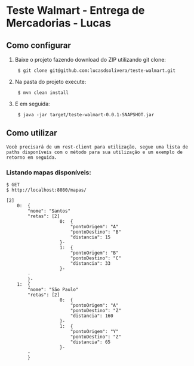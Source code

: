 # Teste Walmart - Entrega de Mercadorias - Lucas


## Como configurar

1. Baixe o projeto fazendo download do ZIP utilizando git clone:

        $ git clone git@github.com:lucasdsolivera/teste-walmart.git
        
2. Na pasta do projeto execute:
		 
		$ mvn clean install
		
3. E em seguida:       
	
		$ java -jar target/teste-walmart-0.0.1-SNAPSHOT.jar


## Como utilizar
	Você precisará de um rest-client para utilização, segue uma lista de paths disponíveis com o método para sua utilização e um exemplo de retorno em seguida.

### Listando mapas disponíveis:

	$ GET
	$ http://localhost:8080/mapas/

	[2]
		0:  {
			"nome": "Santos"
			"retas": [2]
						0:  {
							"pontoOrigem": "A"
							"pontoDestino": "B"
							"distancia": 15
						}-
						1:  {
							"pontoOrigem": "B"
							"pontoDestino": "C"
							"distancia": 33
						}-
			-
			}-
		1:  {
			"nome": "São Paulo"
			"retas": [2]
						0:  {
							"pontoOrigem": "A"
							"pontoDestino": "Z"
							"distancia": 160
						}-
						1:  {
							"pontoOrigem": "Y"
							"pontoDestino": "Z"
							"distancia": 65
						}-
			-
			}
